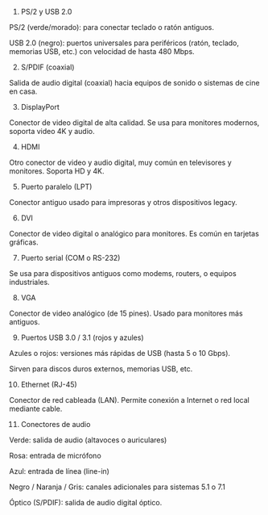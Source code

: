 1. PS/2 y USB 2.0

PS/2 (verde/morado): para conectar teclado o ratón antiguos.

USB 2.0 (negro): puertos universales para periféricos (ratón, teclado, memorias USB, etc.) con velocidad de hasta 480 Mbps.

2. S/PDIF (coaxial)

Salida de audio digital (coaxial) hacia equipos de sonido o sistemas de cine en casa.

3. DisplayPort

Conector de video digital de alta calidad. Se usa para monitores modernos, soporta video 4K y audio.

4. HDMI

Otro conector de video y audio digital, muy común en televisores y monitores. Soporta HD y 4K.

5. Puerto paralelo (LPT)

Conector antiguo usado para impresoras y otros dispositivos legacy.

6. DVI

Conector de video digital o analógico para monitores. Es común en tarjetas gráficas.

7. Puerto serial (COM o RS-232)

Se usa para dispositivos antiguos como modems, routers, o equipos industriales.

8. VGA

Conector de video analógico (de 15 pines). Usado para monitores más antiguos.

9. Puertos USB 3.0 / 3.1 (rojos y azules)

Azules o rojos: versiones más rápidas de USB (hasta 5 o 10 Gbps).

Sirven para discos duros externos, memorias USB, etc.

10. Ethernet (RJ-45)

Conector de red cableada (LAN). Permite conexión a Internet o red local mediante cable.

11. Conectores de audio

Verde: salida de audio (altavoces o auriculares)

Rosa: entrada de micrófono

Azul: entrada de línea (line-in)

Negro / Naranja / Gris: canales adicionales para sistemas 5.1 o 7.1

Óptico (S/PDIF): salida de audio digital óptico.
